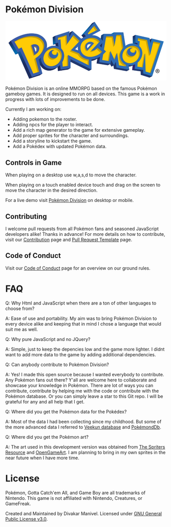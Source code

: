 # Pokémon Division

![Pokémon logo](/images/pokemonlogohd.png "Pokémon logo")

Pokémon Division is an online MMORPG based on the famous Pokémon gameboy games. It is designed to run on all devices.
This game is a work in progress with lots of improvements to be done.

Currently I am working on:
* Adding pokemon to the roster.
* Adding npcs for the player to interact.
* Add a rich map generator to the game for extensive gameplay.
* Add proper sprites for the character and surroundings.
* Add a storyline to kickstart the game.
* Add a Pokédex with updated Pokémon data.

## Controls in Game

When playing on a desktop use w,a,s,d to move the character.

When playing on a touch enabled device touch and drag on the screen to move the character in the desired direction.

For a live demo visit [Pokémon Division](https://divakarmanivel.github.io/pokemondivision/) on desktop or mobile.

## Contributing

I welcome pull requests from all Pokémon fans and seasoned JavaScript developers alike! Thanks in advance! For more details on how to contribute, visit our [Contribution](CONTRIBUTING.md) page and [Pull Request Template](PULL_REQUEST_TEMPLATE.md) page.

## Code of Conduct

Visit our [Code of Conduct](CODE_OF_CONDUCT.md) page for an overview on our ground rules.

# FAQ

Q: Why Html and JavaScript when there are a ton of other languages to choose from?

A: Ease of use and portability. My aim was to bring Pokémon Division to every device alike and keeping that in mind I chose a language that would suit me as well.

Q: Why pure JavaScript and no JQuery?

A: Simple, just to keep the depencies low and the game more lighter. I didnt want to add more data to the game by adding additional dependencies.

Q: Can anybody contribute to Pokémon Division?

A: Yes! I made this open source because I wanted everybody to contribute. Any Pokémon fans out there? Y'all are welcome here to collaborate and showcase your knowledge in Pokémon. There are lot of ways you can contribute, contribute by helping me with the code or contribute with the Pokémon database. Or you can simply leave a star to this Git repo. I will be grateful for any and all help that I get.

Q: Where did you get the Pokémon data for the Pokédex?

A: Most of the data I had been collecting since my childhood. But some of the more advanced data I referred to [Veekun database](https://veekun.com/) and [PokémondDb](https://pokemondb.net/).

Q: Where did you get the Pokémon art?

A: The art used in this development version was obtained from [The Spriters Resource](https://www.spriters-resource.com/) and [OpenGameArt](https://opengameart.org/). I am planning to bring in my own sprites in the near future when I have more time.

# License

Pokémon, Gotta Catch'em All, and Game Boy are all trademarks of Nintendo.
This game is not affiliated with Nintendo, Creatures, or GameFreak. 

Created and Maintained by Divakar Manivel. Licensed under [GNU General Public License v3.0](LICENSE).
